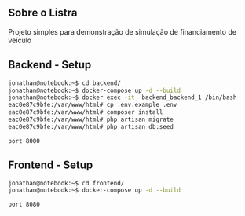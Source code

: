 ## Sobre o Listra

Projeto simples para demonstração de simulação de financiamento de veículo


## Backend - Setup

```sh
jonathan@notebook:~$ cd backend/
jonathan@notebook:~$ docker-compose up -d --build
jonathan@notebook:~$ docker exec -it  backend_backend_1 /bin/bash
eac0e87c9bfe:/var/www/html# cp .env.example .env
eac0e87c9bfe:/var/www/html# composer install
eac0e87c9bfe:/var/www/html# php artisan migrate
eac0e87c9bfe:/var/www/html# php artisan db:seed
```

```
port 8000
```

## Frontend - Setup

```sh
jonathan@notebook:~$ cd frontend/
jonathan@notebook:~$ docker-compose up -d --build
```

```
port 8080
```
